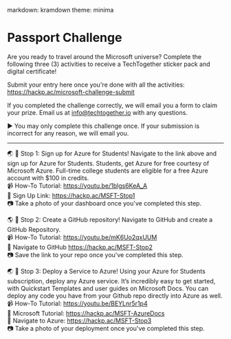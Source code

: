 markdown: kramdown
theme: minima


# Passport Challenge

Are you ready to travel around the Microsoft universe? Complete the following three (3) activities to receive a TechTogether sticker pack and digital certificate! 

Submit your entry here once you're done with all the activities: https://hackp.ac/microsoft-challenge-submit

If you completed the challenge correctly, we will email you a form to claim your prize. Email us at info@techtogether.io with any questions. 

:arrow_forward:  You may only complete this challenge once. If your submission is incorrect for any reason, we will email you.

***

:earth_asia: :round_pushpin: Stop 1: Sign up for Azure for Students!
Navigate to the link above and sign up for Azure for Students. Students, get Azure for free courtesy of Microsoft Azure. Full-time college students are eligible for a free Azure account with $100 in credits.
<br>:video_camera: How-To Tutorial: https://youtu.be/1blgs6KeA_A
<br>:link: Sign Up Link: https://hackp.ac/MSFT-Stop1
<br>:camera: Take a photo of your dashboard once you've completed this step.

:earth_americas: :round_pushpin: Stop 2: Create a GitHub repository!
Navigate to GitHub and create a GitHub Repository.
<br>:video_camera:  How-To Tutorial: https://youtu.be/mK6Uo2qxUUM
<br>:link: Navigate to GitHub https://hackp.ac/MSFT-Stop2
<br>:camera: Save the link to your repo once you've completed this step. 

:earth_asia: :round_pushpin: Stop 3: Deploy a Service to Azure! 
Using your Azure for Students subscription, deploy any Azure service. It’s incredibly easy to get started, with Quickstart Templates and user guides on Microsoft Docs. You can deploy any code you have from your Github repo directly into Azure as well.
<br>:video_camera:  How-To Tutorial:  https://youtu.be/BEYLnr5r1p4
<br>:book: Microsoft Tutorial: https://hackp.ac/MSFT-AzureDocs
<br>:link: Navigate to Azure: https://hackp.ac/MSFT-Stop3
<br>:camera: Take a photo of your deployment once you've completed this step.
